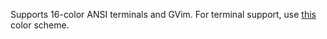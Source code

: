 Supports 16-color ANSI terminals and GVim. For terminal support, use [this](http://terminal.sexy/#ACEd__XjACEdzQIVAYVz1IkCAFJH_92gNaWW__XjADoy8SA0FZyK_8FSAGxe_-rEO7-w____) color scheme.
